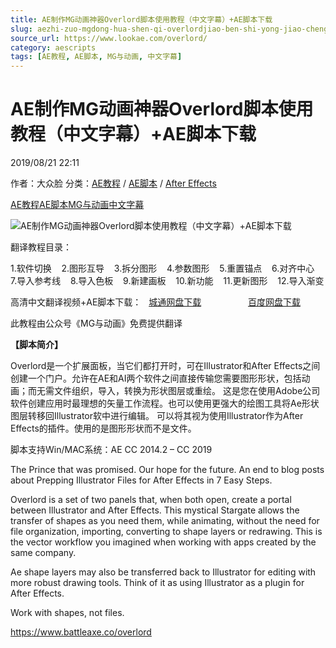 ```yaml
---
title: AE制作MG动画神器Overlord脚本使用教程（中文字幕）+AE脚本下载
slug: aezhi-zuo-mgdong-hua-shen-qi-overlordjiao-ben-shi-yong-jiao-cheng-zhong-wen-zi-mu-aejiao-ben-xia-zai
source_url: https://www.lookae.com/overlord/
category: aescripts
tags: [AE教程, AE脚本, MG与动画, 中文字幕]
---
```

# AE制作MG动画神器Overlord脚本使用教程（中文字幕）+AE脚本下载

2019/08/21 22:11

作者：大众脸
分类：[AE教程](https://www.lookae.com/after-effects/aejiaocheng/) / [AE脚本](https://www.lookae.com/after-effects/aescripts/) / [After Effects](https://www.lookae.com/after-effects/)

[AE教程](https://www.lookae.com/tag/ae%e6%95%99%e7%a8%8b/)[AE脚本](https://www.lookae.com/tag/ae%e8%84%9a%e6%9c%ac/)[MG与动画](https://www.lookae.com/tag/cemg/)[中文字幕](https://www.lookae.com/tag/%e4%b8%ad%e6%96%87%e5%ad%97%e5%b9%95/)

![AE制作MG动画神器Overlord脚本使用教程（中文字幕）+AE脚本下载](https://www.lookae.com/wp-content/uploads/2019/08/Overlord.jpg "AE制作MG动画神器Overlord脚本使用教程（中文字幕）+AE脚本下载-LookAE.com")

翻译教程目录：

1.软件切换    2.图形互导    3.拆分图形    4.参数图形    5.重置锚点    6.对齐中心    7.导入参考线    8.导入色板    9.新建画板    10.新功能    11.更新图形    12.导入渐变

高清中文翻译视频+AE脚本下载：   [城通网盘下载](https://lookae.ctfile.com/fs/680462-393882836)                   [百度网盘下载](https://pan.baidu.com/s/1kXHPl1bMvKO3GY7cgLXSCw)

此教程由公众号《MG与动画》免费提供翻译

**【脚本简介】**

Overlord是一个扩展面板，当它们都打开时，可在Illustrator和After Effects之间创建一个门户。允许在AE和AI两个软件之间直接传输您需要图形形状，包括动画；而无需文件组织，导入，转换为形状图层或重绘。 这是您在使用Adobe公司软件创建应用时最理想的矢量工作流程。也可以使用更强大的绘图工具将Ae形状图层转移回Illustrator软中进行编辑。 可以将其视为使用Illustrator作为After Effects的插件。使用的是图形形状而不是文件。

脚本支持Win/MAC系统：AE CC 2014.2 – CC 2019

The Prince that was promised. Our hope for the future. An end to blog posts about Prepping Illustrator Files for After Effects in 7 Easy Steps.

Overlord is a set of two panels that, when both open, create a portal between Illustrator and After Effects. This mystical Stargate allows the transfer of shapes as you need them, while animating, without the need for file organization, importing, converting to shape layers or redrawing. This is the vector workflow you imagined when working with apps created by the same company.

Ae shape layers may also be transferred back to Illustrator for editing with more robust drawing tools. Think of it as using Illustrator as a plugin for After Effects.

Work with shapes, not files.

https://www.battleaxe.co/overlord
